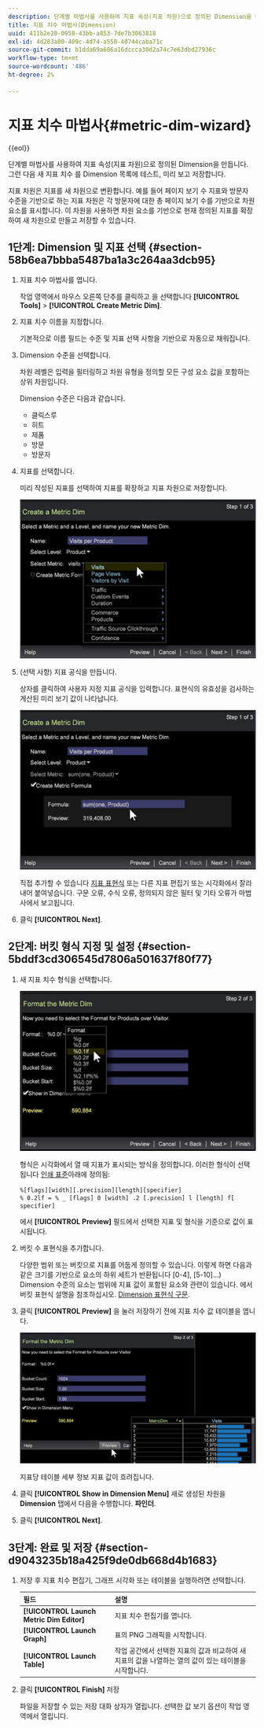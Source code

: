 ```yaml
---
description: 단계별 마법사를 사용하여 지표 속성(지표 차원)으로 정의된 Dimension을 만듭니다. 그런 다음 새 지표 치수 를 Dimension 목록에 테스트, 미리 보고 저장합니다.
title: 지표 치수 마법사(Dimension)
uuid: 411b2e28-0958-43bb-a853-7de7b3063818
exl-id: 4d283a00-409c-4d74-a558-40744caba71c
source-git-commit: b1dda69a606a16dccca30d2a74c7e63dbd27936c
workflow-type: tm+mt
source-wordcount: '486'
ht-degree: 2%

---
```


# 지표 치수 마법사{#metric-dim-wizard}

{{eol}}

단계별 마법사를 사용하여 지표 속성(지표 차원)으로 정의된 Dimension을 만듭니다. 그런 다음 새 지표 치수 를 Dimension 목록에 테스트, 미리 보고 저장합니다.

지표 차원은 지표를 새 차원으로 변환합니다. 예를 들어 페이지 보기 수 지표와 방문자 수준을 기반으로 하는 지표 차원은 각 방문자에 대한 총 페이지 보기 수를 기반으로 차원 요소를 표시합니다. 이 차원을 사용하면 차원 요소를 기반으로 현재 정의된 지표를 확장하여 새 차원으로 만들고 저장할 수 있습니다.

## 1단계: Dimension 및 지표 선택 {#section-58b6ea7bbba5487ba1a3c264aa3dcb95}

1. 지표 치수 마법사를 엽니다.

   작업 영역에서 마우스 오른쪽 단추를 클릭하고 을 선택합니다 **[!UICONTROL Tools]** > **[!UICONTROL Create Metric Dim]**.

1. 지표 치수 이름을 지정합니다.

   기본적으로 이름 필드는 수준 및 지표 선택 사항을 기반으로 자동으로 채워집니다.

1. Dimension 수준을 선택합니다.

   차원 레벨은 입력을 필터링하고 차원 유형을 정의할 모든 구성 요소 값을 포함하는 상위 차원입니다.

   Dimension 수준은 다음과 같습니다.

   * 클릭스루
   * 히트
   * 제품
   * 방문
   * 방문자

1. 지표를 선택합니다.

   미리 작성된 지표를 선택하여 지표를 확장하고 지표 차원으로 저장합니다.

   ![](assets/6_4_workstation_metricdim_metric.png)

1. (선택 사항) 지표 공식을 만듭니다.

   상자를 클릭하여 사용자 지정 지표 공식을 입력합니다. 표현식의 유효성을 검사하는 계산된 미리 보기 값이 나타납니다.

   ![](assets/6_4_workstation_metricdim_create_metric.png)

   직접 추가할 수 있습니다 [지표 표현식](https://experienceleague.adobe.com/docs/data-workbench/using/client/qry-lang-syntx/c-syntx-mtrc-exp.html) 또는 다른 지표 편집기 또는 시각화에서 잘라내어 붙여넣습니다. 구문 오류, 수식 오류, 정의되지 않은 필터 및 기타 오류가 마법사에서 보고됩니다.

1. 클릭 **[!UICONTROL Next]**.

## 2단계: 버킷 형식 지정 및 설정 {#section-5bddf3cd306545d7806a501637f80f77}

1. 새 지표 치수 형식을 선택합니다.

   ![](assets/6_4_workstation_metricdim_format_metric.png)

   형식은 시각화에서 열 때 지표가 표시되는 방식을 정의합니다. 이러한 형식이 선택됩니다 [인쇄 표준](https://www.cplusplus.com/reference/cstdio/printf/)아래에 정의됨:

   ```
   %[flags][width][.precision][length][specifier]
   % 0.2lf = % _ [flags] 0 [width] .2 [.precision] l [length] f[ specifier]
   ```

   에서 **[!UICONTROL Preview]** 필드에서 선택한 지표 및 형식을 기준으로 값이 표시됩니다.

1. 버킷 수 표현식을 추가합니다.

   다양한 범위 또는 버킷으로 지표를 어둡게 정의할 수 있습니다. 이렇게 하면 다음과 같은 크기를 기반으로 요소의 하위 세트가 반환됩니다 [0-4], [5-10]...) Dimension 수준의 요소는 범위에 지표 값이 포함된 요소와 관련이 있습니다. 에서 버킷 표현식 설명을 참조하십시오. [Dimension 표현식 구문](https://experienceleague.adobe.com/docs/data-workbench/using/client/qry-lang-syntx/c-syntx-dim-exp.html).

1. 클릭 **[!UICONTROL Preview]** 을 눌러 저장하기 전에 지표 치수 값 테이블을 엽니다.

   ![](assets/6_4_workstation_metricdim_preview.png)

   지표당 테이블 세부 정보 지표 값이 흐려집니다.

1. 클릭 **[!UICONTROL Show in Dimension Menu]** 새로 생성된 차원을 **Dimension** 탭에서 다음을 수행합니다. **파인더**.

1. 클릭 **[!UICONTROL Next]**.

## 3단계: 완료 및 저장 {#section-d9043235b18a425f9de0db668d4b1683}

1. 저장 후 지표 치수 편집기, 그래프 시각화 또는 테이블을 실행하려면 선택합니다.

   | 필드 | 설명 |
   |---|---|
   | **[!UICONTROL Launch Metric Dim Editor]** | 지표 치수 편집기를 엽니다. |
   | **[!UICONTROL Launch Graph]** | 표의 PNG 그래픽을 시작합니다. |
   | **[!UICONTROL Launch Table]** | 작업 공간에서 선택한 지표의 값과 비교하여 새 지표의 값을 나열하는 열의 값이 있는 테이블을 시작합니다. |

1. 클릭 **[!UICONTROL Finish]** 저장

   파일을 저장할 수 있는 저장 대화 상자가 열립니다. 선택한 값 보기 옵션이 작업 영역에서 열립니다.
